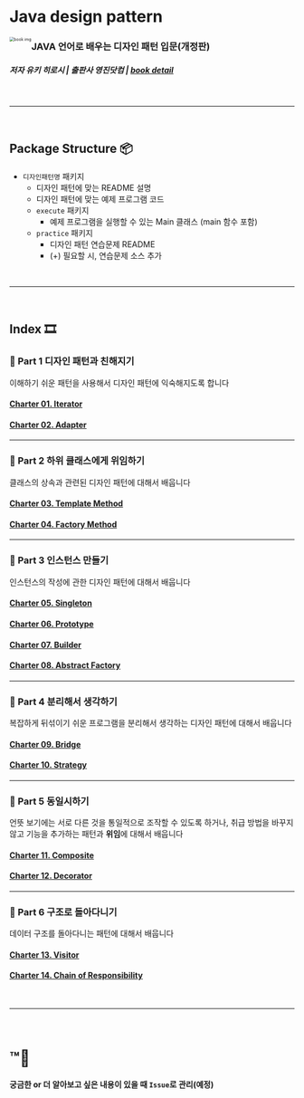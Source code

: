 # Java design pattern

<img src="http://image.kyobobook.co.kr/images/book/xlarge/914/x9788931436914.jpg" alt="book img" style="zoom: 50%; float:left;" />



### JAVA 언어로 배우는 디자인 패턴 입문(개정판)

##### 저자 유키 히로시 | 출판사 영진닷컴 | [book detail](http://www.kyobobook.co.kr/product/detailViewKor.laf?ejkGb=KOR&mallGb=KOR&barcode=9791158391447#N)

<br>



---
<br>


## Package Structure 📦

- `디자인패턴명` 패키지
    - 디자인 패턴에 맞는 README 설명
    - 디자인 패턴에 맞는 예제 프로그램 코드
    - `execute` 패키지
        - 예제 프로그램을 실행할 수 있는 Main 클래스 (main 함수 포함)
    - `practice` 패키지
        - 디자인 패턴 연습문제 README
        - (+) 필요할 시, 연습문제 소스 추가




<br>

---
<br>



## Index ​🎞​

### :game_die: Part 1 디자인 패턴과 친해지기

이해하기 쉬운 패턴을 사용해서 디자인 패턴에 익숙해지도록 합니다

#### [Charter 01. Iterator](https://github.com/KOO-YS/java-design-pattern/tree/master/src/main/java/iterator)

#### [Charter 02. Adapter](https://github.com/KOO-YS/java-design-pattern/tree/master/src/main/java/adapter)

---

### :game_die: Part 2 하위 클래스에게 위임하기

클래스의 상속과 관련된 디자인 패턴에 대해서 배웁니다

#### [Charter 03. Template Method](https://github.com/KOO-YS/java-design-pattern/tree/master/src/main/java/template_method)

#### [Charter 04. Factory Method](https://github.com/KOO-YS/java-design-pattern/tree/master/src/main/java/factory_method)

---

### :game_die: Part 3 인스턴스 만들기

인스턴스의 작성에 관한 디자인 패턴에 대해서 배웁니다

#### [Charter 05. Singleton](https://github.com/KOO-YS/java-design-pattern/tree/master/src/main/java/singleton)

#### [Charter 06. Prototype](https://github.com/KOO-YS/java-design-pattern/tree/master/src/main/java/prototype)

#### [Charter 07. Builder](https://github.com/KOO-YS/java-design-pattern/tree/master/src/main/java/builder)

#### [Charter 08. Abstract Factory](https://github.com/KOO-YS/java-design-pattern/tree/master/src/main/java/abstract_factory)

---

### :game_die: Part 4 분리해서 생각하기

복잡하게 뒤섞이기 쉬운 프로그램을 분리해서 생각하는 디자인 패턴에 대해서 배웁니다

#### [Charter 09. Bridge](https://github.com/KOO-YS/java-design-pattern/tree/master/src/main/java/bridge)

#### [Charter 10. Strategy](https://github.com/KOO-YS/java-design-pattern/tree/master/src/main/java/strategy)

---

### :game_die: Part 5 동일시하기

언뜻 보기에는 서로 다른 것을 통일적으로 조작할 수 있도록 하거나, 취급 방법을 바꾸지 않고 기능을 추가하는 패턴과 **위임**에 대해서 배웁니다


#### [Charter 11. Composite](https://github.com/KOO-YS/java-design-pattern/tree/master/src/main/java/composite)

#### [Charter 12. Decorator](https://github.com/KOO-YS/java-design-pattern/tree/master/src/main/java/decorator)

---

### :game_die: Part 6 구조로 돌아다니기

데이터 구조를 돌아다니는 패턴에 대해서 배웁니다

#### [Charter 13. Visitor](https://github.com/KOO-YS/java-design-pattern/tree/master/src/main/java/visitor)

#### [Charter 14. Chain of Responsibility](https://github.com/KOO-YS/java-design-pattern/tree/master/src/main/java/chain_of_responsibility)





<br>

---

<br>

# ™💭

**궁금한 or 더 알아보고 싶은 내용이 있을 때 `Issue`로 관리(예정)**
